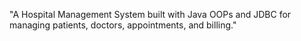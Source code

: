 "A Hospital Management System built with Java OOPs and JDBC for managing patients, doctors, appointments, and billing."
